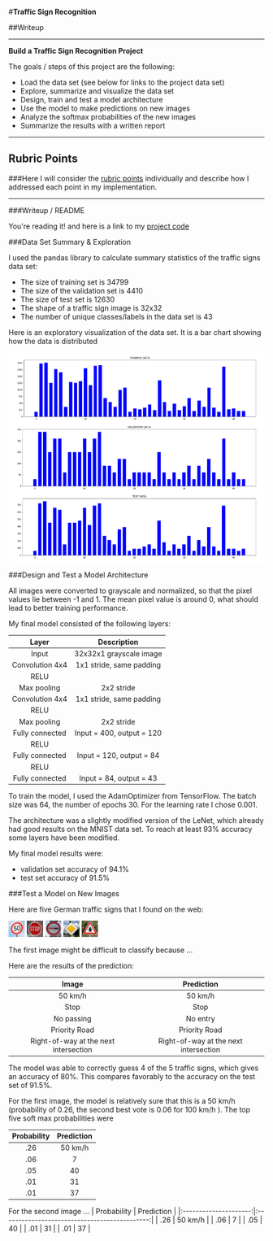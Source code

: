 #**Traffic Sign Recognition** 

##Writeup

---

**Build a Traffic Sign Recognition Project**

The goals / steps of this project are the following:
* Load the data set (see below for links to the project data set)
* Explore, summarize and visualize the data set
* Design, train and test a model architecture
* Use the model to make predictions on new images
* Analyze the softmax probabilities of the new images
* Summarize the results with a written report


[//]: # (Image References)

[image1]: ./images/dataDistribution.PNG "Data Distribution"
[image2]: ./images/tf_1.png
[image3]: ./images/tf_2.png
[image4]: ./images/tf_3.png
[image5]: ./images/tf_4.png
[image6]: ./images/tf_5.png

---

## Rubric Points
###Here I will consider the [rubric points](https://review.udacity.com/#!/rubrics/481/view) individually and describe how I addressed each point in my implementation.  

---
###Writeup / README

You're reading it! and here is a link to my [project code](https://github.com/Erazor1980/CarND-P2/blob/master/Traffic_Sign_Classifier_LC.ipynb)

###Data Set Summary & Exploration

I used the pandas library to calculate summary statistics of the traffic
signs data set:

* The size of training set is 34799
* The size of the validation set is 4410
* The size of test set is 12630
* The shape of a traffic sign image is 32x32
* The number of unique classes/labels in the data set is 43

Here is an exploratory visualization of the data set. It is a bar chart showing how the data is distributed

![alt text][image1]

###Design and Test a Model Architecture

All images were converted to grayscale and normalized, so that the pixel values lie between -1 and 1. The mean pixel value is around 0, what should lead to better training performance.


My final model consisted of the following layers:

| Layer         		|     Description	        					| 
|:---------------------:|:---------------------------------------------:| 
| Input         		| 32x32x1 grayscale image   							| 
| Convolution 4x4     	| 1x1 stride, same padding 	|
| RELU					|												|
| Max pooling	      	| 2x2 stride				|
| Convolution 4x4	    | 1x1 stride, same padding      									|
| RELU					|												|
| Max pooling	      	| 2x2 stride				|
| Fully connected		| Input = 400, output = 120        									|
| RELU					|												|
| Fully connected		| Input = 120, output = 84        									|
| RELU					|												|
| Fully connected		| Input = 84, output = 43        									|
 


To train the model, I used the AdamOptimizer from TensorFlow. The batch size was 64, the number of epochs 30. For the learning rate I chose 0.001.

The architecture was a slightly modified version of the LeNet, which already had good results on the MNIST data set. To reach at least 93% accuracy some layers have been modified.

My final model results were:
* validation set accuracy of 94.1%
* test set accuracy of 91.5%

###Test a Model on New Images

Here are five German traffic signs that I found on the web:

![alt text][image2] ![alt text][image3] ![alt text][image4] 
![alt text][image5] ![alt text][image6]

The first image might be difficult to classify because ...

Here are the results of the prediction:

| Image			        |     Prediction	        					| 
|:---------------------:|:---------------------------------------------:| 
| 50 km/h      		| 50 km/h   									| 
| Stop     			| Stop 										|
| No passing					| No entry											|
| Priority Road	      		| Priority Road					 				|
| Right-of-way at the next intersection			| Right-of-way at the next intersection      							|


The model was able to correctly guess 4 of the 5 traffic signs, which gives an accuracy of 80%. This compares favorably to the accuracy on the test set of 91.5%.

For the first image, the model is relatively sure that this is a 50 km/h (probability of 0.26, the second best vote is 0.06 for 100 km/h ). The top five soft max probabilities were

| Probability         	|     Prediction	        		| 
|:---------------------:|:---------------------------------------------:| 
| .26         		| 50 km/h   					| 
| .06     		| 7 						|
| .05			| 40						|
| .01	      		| 31					 	|
| .01			| 37      					|


For the second image ... 
| Probability         	|     Prediction	        		| 
|:---------------------:|:---------------------------------------------:| 
| .26         		| 50 km/h   					| 
| .06     		| 7 						|
| .05			| 40						|
| .01	      		| 31					 	|
| .01			| 37      					|

